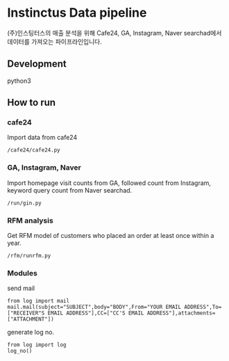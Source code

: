 # Instinctus Data pipeline

(주)인스팅터스의 매출 분석을 위해 Cafe24, GA, Instagram, Naver searchad에서 데이터를 가져오는 파이프라인입니다.

## Development

python3

## How to run

### cafe24
Import data from cafe24

    /cafe24/cafe24.py

### GA, Instagram, Naver
Import homepage visit counts from GA, followed count from Instagram, keyword query count from Naver searchad.

    /run/gin.py
    
### RFM analysis
Get RFM model of customers who placed an order at least once within a year.

    /rfm/runrfm.py

### Modules

send mail

    from log import mail
    mail.mail(subject="SUBJECT",body="BODY",From="YOUR EMAIL ADDRESS",To=["RECEIVER"S EMAIL ADDRESS"],CC=["CC'S EMAIL ADDRESS"],attachments=["ATTACHMENT"])

generate log no.

    from log import log
    log_no()
